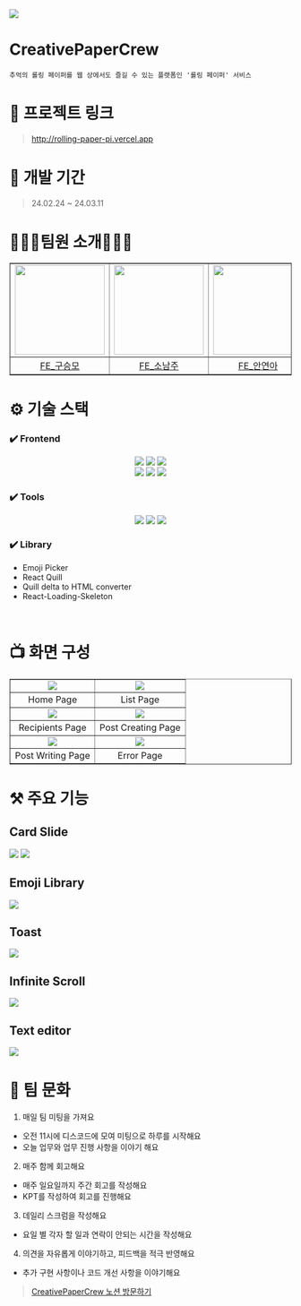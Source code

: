 <img src="https://capsule-render.vercel.app/api?type=waving&color=gradient&height=240&section=header&text=📜Rolling%20Paper🖊&fontSize=70&fontAlignY=40" />

# CreativePaperCrew

```
추억의 롤링 페이퍼를 웹 상에서도 즐길 수 있는 플랫폼인 '롤링 페이퍼' 서비스
```

# 🔗 프로젝트 링크

> http://rolling-paper-pi.vercel.app

# 📅 개발 기간

> 24.02.24 ~ 24.03.11

# 💁🏻‍♀팀원 소개💁🏻‍♂

<table border ="1"> 
  <tr>
    <td height="160px" align="center"><img src="https://avatars.githubusercontent.com/u/100824183?v=4" width="160px"/></td> 
    <td height="160px" align="center"><img src="https://avatars.githubusercontent.com/u/79499733?v=4" width="160px"/></td> 
    <td height="160px" align="center"><img src="https://avatars.githubusercontent.com/u/129318957?v=4" width="160px"/></td> 
    <td height="160px" align="center"><img src="https://avatars.githubusercontent.com/u/88578367?v=4" width="160px"/></td> 
    <td height="160px" align="center"><img src="https://avatars.githubusercontent.com/u/108844881?v=4" width="160px"/></td> 
  </tr>
    <tr>
    <td align="center"><a href="https://github.com/Trophy198">FE_구승모</a></td> 
    <td align="center"><a href="https://github.com/NJ97S">FE_소남주</a></td> 
    <td align="center"><a href="https://github.com/yeona813">FE_안연아</a></td> 
    <td align="center"><a href="https://github.com/vinoankr">FE_안주언</a></td> 
    <td align="center"><a href="https://github.com/JaeBeen95">FE_이재빈</a></td> 
  </tr>
</table>

# ⚙️ 기술 스택

### ✔️ Frontend

<div align="center">

<img src="https://img.shields.io/badge/html5-E34F26?style=for-the-badge&logo=html5&logoColor=white"> 
<img src="https://img.shields.io/badge/javascript-F7DF1E?style=for-the-badge&logo=javascript&logoColor=black">
<img src="https://img.shields.io/badge/react-61DAFB?style=for-the-badge&logo=react&logoColor=black">

</br>

<img src="https://img.shields.io/badge/styledcomponents-DB7093?style=for-the-badge&logo=styledcomponents&logoColor=white">
<img src="https://img.shields.io/badge/prettier-F7B93E?style=for-the-badge&logo=prettier&logoColor=white">
<img src="https://img.shields.io/badge/eslint-4B32C3?style=for-the-badge&logo=eslint&logoColor=white">

</div>

### ✔️ Tools

<div align="center">

<img src="https://img.shields.io/badge/github-181717?style=for-the-badge&logo=github&logoColor=white">
<img src="https://img.shields.io/badge/git-F05032?style=for-the-badge&logo=git&logoColor=white">
<img src="https://img.shields.io/badge/notion-000000?style=for-the-badge&logo=notion&logoColor=white">

</div>

### ✔️ Library

- Emoji Picker
- React Quill
- Quill delta to HTML converter
- React-Loading-Skeleton

<br/>

# 📺 화면 구성

<table border="1">
  <tr>
    <td align="center"><img src="https://media.discordapp.net/attachments/1202779535167459328/1216638712457461820/IMG_9667.png?ex=66011e19&is=65eea919&hm=318ab8ba04bc259b12f26130cef4afec1c4413c03bccdbbe3377971e612546f1&=&format=webp&quality=lossless&width=881&height=521" /></td> 
    <td align="center"><img src="https://media.discordapp.net/attachments/1202779535167459328/1216638712822370365/IMG_9668.png?ex=66011e19&is=65eea919&hm=57efb846c314221d5a37e052a6aa9611339e82af407caa8fceb64172f4dd0583&=&format=webp&quality=lossless&width=881&height=522" /></td> 
  </tr>
  <tr>
    <td align="center">Home Page</td> 
    <td align="center">List Page</td> 
  </tr>
  <tr>
    <td align="center"><img src="https://media.discordapp.net/attachments/1202779535167459328/1216638713400922152/IMG_9669.png?ex=66011e19&is=65eea919&hm=c60e1628eb7331afcf7cb60274537d28820851a78f5431bcff822b4fe6dcee49&=&format=webp&quality=lossless&width=881&height=522" /></td> 
    <td align="center"><img src="https://media.discordapp.net/attachments/1202779535167459328/1216638713732530268/IMG_9670.png?ex=66011e19&is=65eea919&hm=13f043b03b7e9b797cf62c59b012b80f3f7ff0f8921a5b6b75aba23a53deca56&=&format=webp&quality=lossless&width=881&height=546" /></td> 
  </tr>
  <tr>
    <td align="center">Recipients Page</td> 
    <td align="center">Post Creating Page</td> 
  </tr>
  <tr>
    <td align="center"><img src="https://media.discordapp.net/attachments/1202779535167459328/1216638714139119756/IMG_9671.png?ex=66011e19&is=65eea919&hm=47b400a8a67034c218f39f94f0418f3adee13daa130e281b44aec6080b47f739&=&format=webp&quality=lossless&width=881&height=550" /></td> 
    <td align="center"><img src="https://media.discordapp.net/attachments/1202779535167459328/1216638714764329120/IMG_9672.png?ex=66011e19&is=65eea919&hm=8f942844d0ae75bcb540f9750ee7ac914ba6d94d63b33b09db9153ae9d4e1f08&=&format=webp&quality=lossless&width=881&height=553" /></td> 
  </tr>
  <tr>
      <td align="center">Post Writing Page</td> 
      <td align ="center">Error Page</td>
  </tr>
</table>

# ⚒️ 주요 기능

## Card Slide

<img src ="https://cdn.discordapp.com/attachments/1048586775553130587/1216661509468590160/bandicam_2024-03-11_16-38-01-950-ezgif.com-video-to-gif-converter.gif?ex=66013354&is=65eebe54&hm=4994d8231be03ec03cd2752cbf57d6a753ee5c6a6c9951b5435cb0a5cccd3cca&"/>
<img src ="https://cdn.discordapp.com/attachments/1048586775553130587/1216661586786254908/bandicam_2024-03-11_16-39-34-707-ezgif.com-video-to-gif-converter.gif?ex=66013366&is=65eebe66&hm=d724bea1c581065e25622f849695f326100b919146457a197f0031f6a0cdb9fe&"/>

## Emoji Library

<img src ="https://media.discordapp.net/attachments/1048586775553130587/1216661584571662406/bandicam_2024-03-11_16-44-44-609-ezgif.com-video-to-gif-converter.gif?ex=66013366&is=65eebe66&hm=b989754f29bb3260d0b644303ba29335694db8762f3e8a604e29554ae0af1311&=&width=750&height=322"/>

## Toast

<img src ="https://media.discordapp.net/attachments/1048586775553130587/1216661586148855868/bandicam_2024-03-11_16-41-55-254-ezgif.com-video-to-gif-converter.gif?ex=66013366&is=65eebe66&hm=9c74f24407ab46e28bf37596ecb4b6f201f8cc06b8efb0bd2968252f10fbecdc&=&width=750&height=443"/>

## Infinite Scroll

<img src ="https://media.discordapp.net/attachments/1048586775553130587/1216661585603334244/4085a81481122185-ezgif.com-video-to-gif-converter.gif?ex=66013366&is=65eebe66&hm=f9da2131e4cf340448d099ff72bf0d7d52f0b1a23a00b2d354573f0df97e5fea&=&width=750&height=532"/>

## Text editor

<img src ="https://media.discordapp.net/attachments/1048586775553130587/1216661583883669546/bandicam_2024-03-11_16-53-30-354-ezgif.com-video-to-gif-converter.gif?ex=66013366&is=65eebe66&hm=55edfc0e34884b6c500a0aa4c915f2be6fec3201496df806a0a8fc938f830eaa&=&width=750&height=428"/>

# 🙏 팀 문화

1. 매일 팀 미팅을 가져요

- 오전 11시에 디스코드에 모여 미팅으로 하루를 시작해요
- 오늘 업무와 업무 진행 사항을 이야기 해요

2. 매주 함께 회고해요

- 매주 일요일까지 주간 회고를 작성해요
- KPT를 작성하여 회고를 진행해요

3. 데일리 스크럼을 작성해요

- 요일 별 각자 할 일과 연락이 안되는 시간을 작성해요

4. 의견을 자유롭게 이야기하고, 피드백을 적극 반영해요

- 추가 구현 사항이나 코드 개선 사항을 이야기해요

> [CreativePaperCrew 노션 방문하기](https://www.notion.so/PROJECT-Rolling-7dfd660644394cefbfbd0ede6d9b999f)
